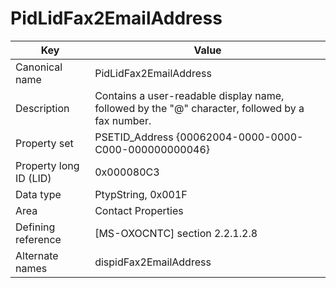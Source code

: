 # PidLidFax2EmailAddress

| Key | Value |
|---|---|
| Canonical name | PidLidFax2EmailAddress |
| Description | Contains a user-readable display name, followed by the "@" character, followed by a fax number. |
| Property set | PSETID_Address {00062004-0000-0000-C000-000000000046} |
| Property long ID (LID) | 0x000080C3 |
| Data type | PtypString, 0x001F |
| Area | Contact Properties |
| Defining reference | [MS-OXOCNTC] section 2.2.1.2.8 |
| Alternate names | dispidFax2EmailAddress |
